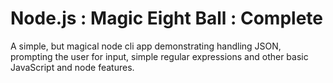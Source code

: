 Node.js : Magic Eight Ball : Complete
=======================
A simple, but magical node cli app demonstrating handling JSON, prompting 
the user for input, simple regular expressions and other basic JavaScript 
and node features.
